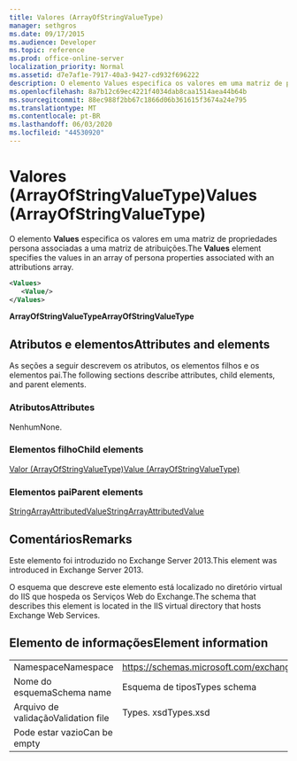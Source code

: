 ```yaml
---
title: Valores (ArrayOfStringValueType)
manager: sethgros
ms.date: 09/17/2015
ms.audience: Developer
ms.topic: reference
ms.prod: office-online-server
localization_priority: Normal
ms.assetid: d7e7af1e-7917-40a3-9427-cd932f696222
description: O elemento Values especifica os valores em uma matriz de propriedades persona associadas a uma matriz de atribuições.
ms.openlocfilehash: 8a7b12c69ec4221f4034dab8caa1514aea44b64b
ms.sourcegitcommit: 88ec988f2bb67c1866d06b361615f3674a24e795
ms.translationtype: MT
ms.contentlocale: pt-BR
ms.lasthandoff: 06/03/2020
ms.locfileid: "44530920"
---
```

# <a name="values-arrayofstringvaluetype"></a><span data-ttu-id="80687-103">Valores (ArrayOfStringValueType)</span><span class="sxs-lookup"><span data-stu-id="80687-103">Values (ArrayOfStringValueType)</span></span>

<span data-ttu-id="80687-104">O elemento **Values** especifica os valores em uma matriz de propriedades persona associadas a uma matriz de atribuições.</span><span class="sxs-lookup"><span data-stu-id="80687-104">The **Values** element specifies the values in an array of persona properties associated with an attributions array.</span></span> 
  
```XML
<Values>
   <Value/>
</Values>
```

<span data-ttu-id="80687-105">**ArrayOfStringValueType**</span><span class="sxs-lookup"><span data-stu-id="80687-105">**ArrayOfStringValueType**</span></span>

## <a name="attributes-and-elements"></a><span data-ttu-id="80687-106">Atributos e elementos</span><span class="sxs-lookup"><span data-stu-id="80687-106">Attributes and elements</span></span>

<span data-ttu-id="80687-107">As seções a seguir descrevem os atributos, os elementos filhos e os elementos pai.</span><span class="sxs-lookup"><span data-stu-id="80687-107">The following sections describe attributes, child elements, and parent elements.</span></span>
  
### <a name="attributes"></a><span data-ttu-id="80687-108">Atributos</span><span class="sxs-lookup"><span data-stu-id="80687-108">Attributes</span></span>

<span data-ttu-id="80687-109">Nenhum</span><span class="sxs-lookup"><span data-stu-id="80687-109">None.</span></span>
  
### <a name="child-elements"></a><span data-ttu-id="80687-110">Elementos filho</span><span class="sxs-lookup"><span data-stu-id="80687-110">Child elements</span></span>

[<span data-ttu-id="80687-111">Valor (ArrayOfStringValueType)</span><span class="sxs-lookup"><span data-stu-id="80687-111">Value (ArrayOfStringValueType)</span></span>](value-arrayofstringvaluetype.md)
  
### <a name="parent-elements"></a><span data-ttu-id="80687-112">Elementos pai</span><span class="sxs-lookup"><span data-stu-id="80687-112">Parent elements</span></span>

[<span data-ttu-id="80687-113">StringArrayAttributedValue</span><span class="sxs-lookup"><span data-stu-id="80687-113">StringArrayAttributedValue</span></span>](stringarrayattributedvalue.md)
  
## <a name="remarks"></a><span data-ttu-id="80687-114">Comentários</span><span class="sxs-lookup"><span data-stu-id="80687-114">Remarks</span></span>

<span data-ttu-id="80687-115">Este elemento foi introduzido no Exchange Server 2013.</span><span class="sxs-lookup"><span data-stu-id="80687-115">This element was introduced in Exchange Server 2013.</span></span>
  
<span data-ttu-id="80687-116">O esquema que descreve este elemento está localizado no diretório virtual do IIS que hospeda os Serviços Web do Exchange.</span><span class="sxs-lookup"><span data-stu-id="80687-116">The schema that describes this element is located in the IIS virtual directory that hosts Exchange Web Services.</span></span>
  
## <a name="element-information"></a><span data-ttu-id="80687-117">Elemento de informações</span><span class="sxs-lookup"><span data-stu-id="80687-117">Element information</span></span>

|||
|:-----|:-----|
|<span data-ttu-id="80687-118">Namespace</span><span class="sxs-lookup"><span data-stu-id="80687-118">Namespace</span></span>  <br/> |https://schemas.microsoft.com/exchange/services/2006/types  <br/> |
|<span data-ttu-id="80687-119">Nome do esquema</span><span class="sxs-lookup"><span data-stu-id="80687-119">Schema name</span></span>  <br/> |<span data-ttu-id="80687-120">Esquema de tipos</span><span class="sxs-lookup"><span data-stu-id="80687-120">Types schema</span></span>  <br/> |
|<span data-ttu-id="80687-121">Arquivo de validação</span><span class="sxs-lookup"><span data-stu-id="80687-121">Validation file</span></span>  <br/> |<span data-ttu-id="80687-122">Types. xsd</span><span class="sxs-lookup"><span data-stu-id="80687-122">Types.xsd</span></span>  <br/> |
|<span data-ttu-id="80687-123">Pode estar vazio</span><span class="sxs-lookup"><span data-stu-id="80687-123">Can be empty</span></span>  <br/> ||
   


